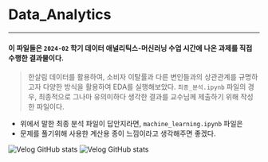 # Data_Analytics
---
#### 이 파일들은 `2024-02` 학기 데이터 애널리틱스-머신러닝 수업 시간에 나온 과제를 직접 수행한 결과물이다.
> 한살림 데이터를 활용하여, 소비자 이탈률과 다른 변인들과의 상관관계를 규명하고자 다양한 방식을 활용하여 EDA를 실행해보았다.
> `최종_분석.ipynb` 파일의 경우, 최종적으로 그나마 유의미하다 생각한 결과를 교수님께 제출하기 위해 작성한 파일이다.
- 위에서 말한 최종 분석 파일이 답안지라면, `machine_learning.ipynb` 파일은
- 문제를 풀기위해 사용한 계산용 종이 느낌이라고 생각해주면 좋겠다.

![Velog GitHub stats](https://velog-github-badge.vercel.app/badge/{nin_cheon})
![Velog GitHub stats](https://velog-github-badge.vercel.app/badge/{nin_cheon}?theme=light&posts=3)
